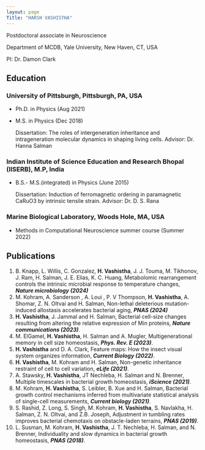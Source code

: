 ```yaml
---
layout: page
Title: "HARSH VASHISTHA"
---
```


Postdoctoral associate in Neuroscience 

Department of MCDB, Yale University, New Haven, CT, USA

PI: Dr. Damon Clark

## Education

### University of Pittsburgh, Pittsburgh, PA, USA  
- Ph.D. in Physics (Aug 2021)
- M.S. in Physics (Dec 2018)
  
  Dissertation: The roles of intergeneration inheritance and intrageneration molecular dynamics in shaping living cells.
  Advisor: Dr. Hanna Salman

### Indian Institute of Science Education and Research Bhopal (IISERB), M.P, India 
- B.S.- M.S.(integrated) in Physics (June 2015)
  
  Dissertation: Induction of ferromagnetic ordering in paramagnetic CaRuO3 by intrinsic tensile strain.
  Advisor: Dr. D. S. Rana

### Marine Biological Laboratory, Woods Hole, MA, USA 
- Methods in Computational Neuroscience summer course (Summer 2022)

## Publications
1. B. Knapp, L. Willis, C. Gonzalez, **H. Vashistha**, J. J. Touma, M. Tikhonov, J. Ram, H. Salman, J. E. Elias, K. C. Huang, Metabolomic rearrangement controls the intrinsic microbial response to temperature changes,  ***Nature microbiology (2024)***
2. M. Kohram, A. Sanderson , A. Loui , P. V Thompson, **H. Vashistha**, A. Shomar, Z. N. Oltvai and H. Salman, Non-lethal deleterious mutation-induced allostasis accelerates bacterial aging,  ***PNAS (2024)***
3. **H. Vashistha**, J. Jammal and H. Salman,  Bacterial cell-size changes resulting from altering the relative expression of Min proteins,  ***Nature communications (2023)***.
4. M. ElGamel, **H. Vashistha**, H. Salman and A. Mugler, Multigenerational memory in cell size homeostasis,  ***Phys. Rev. E (2023)***.
5. **H. Vashistha** and D. A. Clark, Feature maps: How the insect visual system organizes information,  ***Current Biology (2022)***.
6. **H. Vashistha**, M. Kohram and H. Salman, Non-genetic inheritance restraint of cell to cell variation,  ***eLife (2021)***.
7. A. Stawsky, **H. Vashistha**, JT Nechleba, H. Salman and N. Brenner, Multiple timescales in bacterial growth homeostasis,  ***iScience (2021)***.
8. M. Kohram, **H. Vashistha**, S. Leibler, B. Xue and H. Salman, Bacterial growth control mechanisms inferred from multivariate statistical analysis of single-cell measurements,  ***Current biology (2021)***.
9. S. Rashid, Z. Long, S. Singh, M. Kohram, **H. Vashistha**, S. Navlakha, H. Salman, Z. N. Oltvai, and Z.B. Joseph, Adjustment in tumbling rates improves bacterial chemotaxis on obstacle-laden terrains,  ***PNAS (2019)***.
10. L. Susman, M. Kohram, **H. Vashistha**, J. T. Nechleba, H. Salman, and N. Brenner, Individuality and slow dynamics in bacterial growth homeostasis,  ***PNAS (2018)***.
